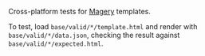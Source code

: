 Cross-platform tests for [Magery][magery] templates.

To test, load `base/valid/*/template.html` and render with
`base/valid/*/data.json`, checking the result against
`base/valid/*/expected.html`.


[magery]: https://github.com/caolan/magery
